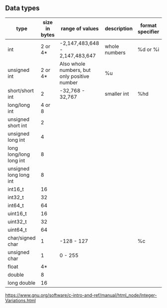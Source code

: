 ## Data types

| type         | size in bytes | range of values                                 | description   | format specifier |
| ------------ | ------------- | ----------------------------------------------- | ------------- | ---------------- |
| int          | 2 or 4\*      | -2,147,483,648 - 2,147,483,647                  | whole numbers | %d or %i         |
| unsigned int | 2 or 4\*      | Also whole numbers, but only positive number | %u |
| short/short int    | 2            | -32,768 - 32,767                                | smaller int   | %hd|
| long/long int | 4 or 8|  |  | | %ld|
| unsigned short int | 2| | | | %hu|
| unsigned long int | 4| | | | %lu|
| long long/long long int | 8| | | |%lld |
| unsigned long long int| 8| | | | %llu|
| int16_t | 16| | | | |
| int32_t| 32| | | | |
| int64_t| 64| | | | |
| uint16_t| 16| | | | |
| uint32_t| 32| | | | |
| uint64_t| 64| | | | |
| char/signed char | 1| -128 - 127| | %c|
| unsigned char| 1 | 0 - 255| | | %c |
| float| 4*| | | | %f|
| double | 8| | | | %lf|
| long double| 16| | | | %Lf|



https://www.gnu.org/software/c-intro-and-ref/manual/html_node/Integer-Variations.html
